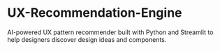 # UX-Recommendation-Engine
AI-powered UX pattern recommender built with Python and Streamlit to help designers discover design ideas and components.
